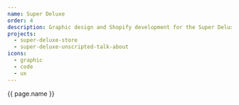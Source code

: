 ```yaml
---
name: Super Deluxe
order: 4
description: Graphic design and Shopify development for the Super Deluxe Store; UI design and front-end development for a game show prototype. RIP☠︎
projects:
  - super-deluxe-store
  - super-deluxe-unscripted-talk-about
icons:
  - graphic
  - code
  - ux
---
```

{{ page.name }}
